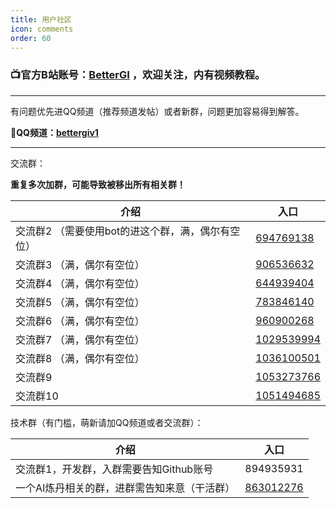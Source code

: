 ```yaml
---
title: 用户社区
icon: comments
order: 60
---
```



### 📺官方B站账号：[BetterGI](https://space.bilibili.com/3546777483479879) ，欢迎关注，内有视频教程。

---

有问题优先进QQ频道（推荐频道发帖）或者新群，问题更加容易得到解答。

**💬QQ频道：[bettergiv1](https://pd.qq.com/s/e0isukk34)**

---

交流群：

**重复多次加群，可能导致被移出所有相关群！**

| 介绍                         | 入口        |
|----------------------------| --------- |
| 交流群2 （需要使用bot的进这个群，满，偶尔有空位） | [694769138](http://qm.qq.com/cgi-bin/qm/qr?_wv=1027&k=hneYjH2EgI1-pQI1em3uaVG7l-7vz8ye&authKey=q9lhYjjNQ6Tiw7uBvL1%2BWZZewa0%2B1H6PNFv1ETsQQBWlLpXqUx1bGeD7iK4iLfpv&noverify=0&group_code=694769138) |
| 交流群3 （满，偶尔有空位）                      | [906536632](http://qm.qq.com/cgi-bin/qm/qr?_wv=1027&k=_nmC8Neh7mZaGb2hIsO3p4-DKdxBlReQ&authKey=X7rGdx4jbA%2Bs2Juotlov0cg57%2Bv8CwRdjMgYYsxPtdtkl5NKniJhbDILKhWCYS4B&noverify=0&group_code=906536632) |
| 交流群4 （满，偶尔有空位）                      | [644939404](https://qm.qq.com/q/eG3QIodqiA) |
| 交流群5 （满，偶尔有空位）                      | [783846140](https://qm.qq.com/q/lVzxCCKEko) |
| 交流群6 （满，偶尔有空位）                      | [960900268](https://qm.qq.com/q/c2ohYmxzC8) |
| 交流群7 （满，偶尔有空位）                      | [1029539994](https://qm.qq.com/q/vCOphnHFK2) |
| 交流群8 （满，偶尔有空位）                      | [1036100501](https://qm.qq.com/q/fvRNqEbFyo) |
| 交流群9                       | [1053273766](https://qm.qq.com/q/qtocsOXnIQ) |
| 交流群10                       | [1051494685](https://qm.qq.com/q/TPQtZlgraU) |


技术群（有门槛，萌新请加QQ频道或者交流群）：

| 介绍                                 | 入口        |
|------------------------------------| --------- |
| 交流群1，开发群，入群需要告知Github账号            | 894935931 |
| 一个AI炼丹相关的群，进群需告知来意（干活群）            | [863012276](http://qm.qq.com/cgi-bin/qm/qr?_wv=1027&k=5MykSb0YDHtpU3QdJI7XDR-sbbdrqgZH&authKey=a8jOzCEnYilPZDPJV84OJnOSXw3z3xe8Jv6P5hj6f5Jq9V4TkB9V0sFWQDJe6nJK&noverify=0&group_code=863012276) |


